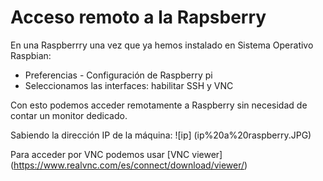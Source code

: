 # Acceso remoto a la Rapsberry
En una Raspberrry una vez que ya hemos instalado en Sistema Operativo Raspbian:
* Preferencias - Configuración de Raspberry pi
* Seleccionamos las interfaces: habilitar SSH y VNC

Con esto podemos acceder remotamente a Raspberry sin necesidad de contar un monitor dedicado.

Sabiendo la dirección IP de la máquina:
![ip] (ip%20a%20raspberry.JPG)

Para acceder por VNC podemos usar [VNC viewer] (https://www.realvnc.com/es/connect/download/viewer/)
